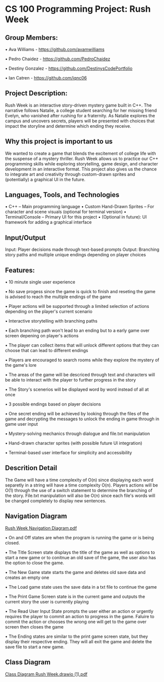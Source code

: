 # CS 100 Programming Project: Rush Week

## Group Members:
• Ava Williams - https://github.com/avamwilliams

• Pedro Chaidez - https://github.com/PedroChaidez

• Destiny Gonzalez - https://github.com/DestinysCodePortfolio

• Ian Catren - https://github.com/iqnc06

## Project Description:
Rush Week is an interactive story-driven mystery game built in C++. The narrative follows Natalie, a college student searching for her missing friend Evelyn, who vanished after rushing for a fraternity. As Natalie explores the campus and uncovers secrets, players will be presented with choices that impact the storyline and determine which ending they receive.

## Why this project is important to us
We wanted to create a game that blends the excitement of college life with the suspense of a mystery thriller. Rush Week allows us to practice our C++ programming skills while exploring storytelling, game design, and character development in an interactive format. This project also gives us the chance to integrate art and creativity through custom-drawn sprites and (potentially) a graphical UI in the future.

## Languages, Tools, and Technologies
• C++ – Main programming language
• Custom Hand-Drawn Sprites – For character and scene visuals (optional for terminal version)
• Terminal/Console – Primary UI for this project
• (Optional in future): UI framework for adding a graphical interface

## Input/Output
Input: Player decisions made through text-based prompts
Output: Branching story paths and multiple unique endings depending on player choices

## Features:
• 10 minute single user experience

• No save progess since the game is quick to finish and reseting the game is advised to reach the multiple endings of the game

• Player actions will be supported through a limited selection of actions depending on the player's current scenario

• Interactive storytelling with branching paths

• Each branching path won't lead to an ending but to a early game over screen depening on player's actions

• The player can collect items that will unlock different options that they can choose that can lead to different endings

• Players are encouraged to search rooms while they explore the mystery of the game's lore

• The areas of the game will be descriced through text and characters will be able to interact with the player to further progress in the story

• The Story's scenerios will be displayed word by word instead of all at once

• 3 possible endings based on player decisions

• One secret ending will be achieved by looking through the files of the game and decrypting the messages to unlock the ending in game through in game user input

• Mystery-solving mechanics through dialogue and file.txt manipulation

• Hand-drawn character sprites (with possible future UI integration)

• Terminal-based user interface for simplicity and accessibility

## Descrition Detail
The Game will have a time complexity of O(n) since displaying each word separetly in a string will have a time complexity O(n). Players actions will be O(1) through the use of a switch statement to determine the branching of the story. File.txt manipulation will also be O(n) since each file's words will be changed completely to display new sentences. 

## Navigation Diagram
[Rush Week Navigation Diagram.pdf](https://github.com/user-attachments/files/20130168/Rush.Week.Navigation.Diagram.pdf)

• On and Off states are when the program is running the game or is being closed.

• The Title Screen state displays the title of the game as well as options to start a new game or to conitnue an old save of the game, the user also has the option to close the game.

• The New Game state starts the game and deletes old save data and creates an empty one

• The Load game state uses the save data in a txt file to continue the game

• The Print Game Screen state is in the current game and outputs the current story the user is currently playing

• The Read User Input State prompts the user either an action or urgently requires the player to commit an action to progress in the game. Faluire to commit the action or chooses the wrong one will get to the game over screen then closes the game

• The Ending states are similar to the print game screen state, but they display their respective ending. They will all exit the game and delete the save file to start a new game.

## Class Diagram
[Class Diagram Rush Week.drawio (1).pdf](https://github.com/user-attachments/files/20401216/Class.Diagram.Rush.Week.drawio.1.pdf)

